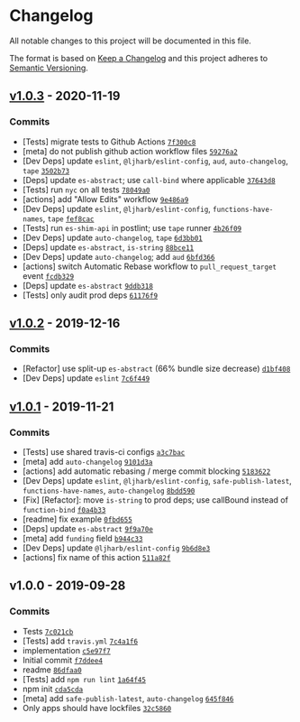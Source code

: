 # Changelog

All notable changes to this project will be documented in this file.

The format is based on [Keep a Changelog](https://keepachangelog.com/en/1.0.0/)
and this project adheres to [Semantic Versioning](https://semver.org/spec/v2.0.0.html).

## [v1.0.3](https://github.com/es-shims/Array.prototype.map/compare/v1.0.2...v1.0.3) - 2020-11-19

### Commits

- [Tests] migrate tests to Github Actions [`7f300c8`](https://github.com/es-shims/Array.prototype.map/commit/7f300c8dc386f6452a8a742c3ff1955f79fca448)
- [meta] do not publish github action workflow files [`59276a2`](https://github.com/es-shims/Array.prototype.map/commit/59276a22dbac0a431e422d7056b06a51c565c0ed)
- [Dev Deps] update `eslint`, `@ljharb/eslint-config`, `aud`, `auto-changelog`,  `tape` [`3502b73`](https://github.com/es-shims/Array.prototype.map/commit/3502b73827b0998edd6538ce7728d5fd9933c15f)
- [Deps] update `es-abstract`; use `call-bind` where applicable [`37643d8`](https://github.com/es-shims/Array.prototype.map/commit/37643d8611c54b4b7f159532b4a7ea8fc183cb6b)
- [Tests] run `nyc` on all tests [`78049a0`](https://github.com/es-shims/Array.prototype.map/commit/78049a085944abd2186d9d7fbcf442b19b11d1e7)
- [actions] add "Allow Edits" workflow [`9e486a9`](https://github.com/es-shims/Array.prototype.map/commit/9e486a9865d5874768ed414b1e1cf30ec025fed7)
- [Dev Deps] update `eslint`, `@ljharb/eslint-config`, `functions-have-names`, `tape` [`fef8cac`](https://github.com/es-shims/Array.prototype.map/commit/fef8cac1ed6b3f37fcc8d77e44603d0f885ab4a3)
- [Tests] run `es-shim-api` in postlint; use `tape` runner [`4b26f09`](https://github.com/es-shims/Array.prototype.map/commit/4b26f09fcac54df57fb496ca31f435336e1ef470)
- [Dev Deps] update `auto-changelog`, `tape` [`6d3bb01`](https://github.com/es-shims/Array.prototype.map/commit/6d3bb01f5d092fce194a51d2782133803b8801ee)
- [Deps] update `es-abstract`, `is-string` [`88bce11`](https://github.com/es-shims/Array.prototype.map/commit/88bce1118b8452c9f6c89d68f2f247f1946e89dd)
- [Dev Deps] update `auto-changelog`; add `aud` [`6bfd366`](https://github.com/es-shims/Array.prototype.map/commit/6bfd3666905d45e76a3b988f01720c98619e84a4)
- [actions] switch Automatic Rebase workflow to `pull_request_target` event [`fcdb329`](https://github.com/es-shims/Array.prototype.map/commit/fcdb329c0bb0f23a77c4092dbdbed0e1073b4582)
- [Deps] update `es-abstract` [`9ddb318`](https://github.com/es-shims/Array.prototype.map/commit/9ddb31815b8254a2d1f2fc1e9b37da9b42ed979e)
- [Tests] only audit prod deps [`61176f9`](https://github.com/es-shims/Array.prototype.map/commit/61176f995d0c58348a95f04b8b15aa51ba21711f)

## [v1.0.2](https://github.com/es-shims/Array.prototype.map/compare/v1.0.1...v1.0.2) - 2019-12-16

### Commits

- [Refactor] use split-up `es-abstract` (66% bundle size decrease) [`d1bf408`](https://github.com/es-shims/Array.prototype.map/commit/d1bf408f70ef059bcb8beb28f960073ed4792c23)
- [Dev Deps] update `eslint` [`7c6f449`](https://github.com/es-shims/Array.prototype.map/commit/7c6f449e1b0ec6a7b0c04b1952a6a16d145fa2a1)

## [v1.0.1](https://github.com/es-shims/Array.prototype.map/compare/v1.0.0...v1.0.1) - 2019-11-21

### Commits

- [Tests] use shared travis-ci configs [`a3c7bac`](https://github.com/es-shims/Array.prototype.map/commit/a3c7bac90d35642d683ad7704be4c4bf639ae0ee)
- [meta] add `auto-changelog` [`9101d3a`](https://github.com/es-shims/Array.prototype.map/commit/9101d3a09cc6bb3fd814439ea81664cdf436d75a)
- [actions] add automatic rebasing / merge commit blocking [`5183622`](https://github.com/es-shims/Array.prototype.map/commit/5183622f5819712275e1fbdb16c27c4aae35b3c1)
- [Dev Deps] update `eslint`, `@ljharb/eslint-config`, `safe-publish-latest`, `functions-have-names`, `auto-changelog` [`8bdd590`](https://github.com/es-shims/Array.prototype.map/commit/8bdd5904e505a96f7cfa34cf15618a4b551e9b29)
- [Fix] [Refactor]: move `is-string` to prod deps; use callBound instead of `function-bind` [`f0a4b33`](https://github.com/es-shims/Array.prototype.map/commit/f0a4b33df2268f2e7bdc3f777e0c1d3d85f99a90)
- [readme] fix example [`0fbd655`](https://github.com/es-shims/Array.prototype.map/commit/0fbd655b90b4d7791bd26da4322370230e40aca2)
- [Deps] update `es-abstract` [`9f9a70e`](https://github.com/es-shims/Array.prototype.map/commit/9f9a70ea4666dc644adcd126982bf9095747039a)
- [meta] add `funding` field [`b944c33`](https://github.com/es-shims/Array.prototype.map/commit/b944c3304e142053c6aa34ab69b4fc551e89eb4d)
- [Dev Deps] update `@ljharb/eslint-config` [`9b6d8e3`](https://github.com/es-shims/Array.prototype.map/commit/9b6d8e3390bcf989d940e187eba59f6077d02a7e)
- [actions] fix name of this action [`511a82f`](https://github.com/es-shims/Array.prototype.map/commit/511a82f57071320bb096923f1bba346d9b1c79f2)

## v1.0.0 - 2019-09-28

### Commits

- Tests [`7c021cb`](https://github.com/es-shims/Array.prototype.map/commit/7c021cb73eb1dc791384a85f17f28d3d0c8034fd)
- [Tests] add `travis.yml` [`7c4a1f6`](https://github.com/es-shims/Array.prototype.map/commit/7c4a1f632034cd552be5e179837aaddc44e425cd)
- implementation [`c5e97f7`](https://github.com/es-shims/Array.prototype.map/commit/c5e97f72e70f04166c1eda8d67e21f8c0d7ec973)
- Initial commit [`f7ddee4`](https://github.com/es-shims/Array.prototype.map/commit/f7ddee424d3ea57ba6a8deef32375a74f88d0977)
- readme [`86dfaa0`](https://github.com/es-shims/Array.prototype.map/commit/86dfaa09fc0aba93f5c80813ad3159f61ce37042)
- [Tests] add `npm run lint` [`1a64f45`](https://github.com/es-shims/Array.prototype.map/commit/1a64f457f6b9693c1b56303ded0f0e64253c9704)
- npm init [`cda5cda`](https://github.com/es-shims/Array.prototype.map/commit/cda5cda6fb2b3cd6107d79c1535ded3e4c9cead3)
- [meta] add `safe-publish-latest`, `auto-changelog` [`645f846`](https://github.com/es-shims/Array.prototype.map/commit/645f8465648969b8c908fad098403f3fc112d0e4)
- Only apps should have lockfiles [`32c5860`](https://github.com/es-shims/Array.prototype.map/commit/32c5860900487e6de237ec184d02639eaeea536d)
